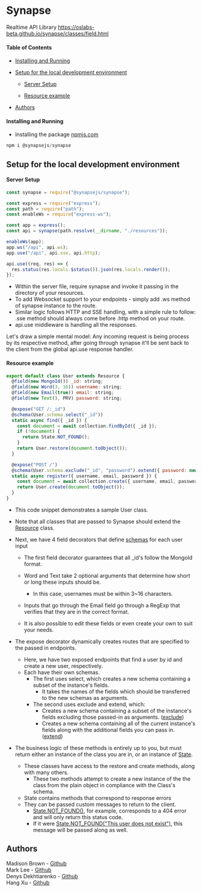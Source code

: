 # Synapse

Realtime API Library
https://oslabs-beta.github.io/synapse/classes/field.html

#### Table of Contents

- [Installing and Running](#installing-and-running)

- [Setup for the local development environment](#setup-for-the-local-development-environment)

  - [Server Setup](#server-setup)

  - [Resource example](#resource-example)

- [Authors](#authors)

#### Installing and Running

- Installing the package [npmjs.com](https://www.npmjs.com/package/@synapsejs/synapse)

```javascript
npm i @synapsejs/synapse
```

## Setup for the local development environment

#### Server Setup

```javascript
const synapse = require("@synapsejs/synapse");

const express = require("express");
const path = require("path");
const enableWs = require("express-ws");

const app = express();
const api = synapse(path.resolve(__dirname, "./resources"));

enableWs(app);
app.ws("/api", api.ws);
app.use("/api", api.sse, api.http);

api.use((req, res) => {
  res.status(res.locals.$status()).json(res.locals.render());
});
```

- Within the server file, require synapse and invoke it passing in the directory of your resources.
- To add Websocket support to your endpoints - simply add .ws method of synapse instance to the route.
- Similar logic follows HTTP and SSE handling, with a simple rule to follow: .sse method should always come before .http method on your route.
- api.use middleware is handling all the responses.

Let's draw a simple mental model:
Any incoming request is being process by its respective method, after going through synapse it'll be sent back to the client from the global api.use response handler.

#### Resource example

```javascript
export default class User extends Resource {
  @field(new MongoId()) _id: string;
  @field(new Word(3, 16)) username: string;
  @field(new Email(true)) email: string;
  @field(new Text(), PRV) password: string;

  @expose("GET /:_id")
  @schema(User.schema.select("_id"))
  static async find({ _id }) {
    const document = await collection.findById({ _id });
    if (!document) {
      return State.NOT_FOUND();
    }
    return User.restore(document.toObject());
  }

  @expose("POST /")
  @schema(User.schema.exclude("_id", "password").extend({ password: new Hash(6) }))
  static async register({ username, email, password }) {
    const document = await collection.create({ username, email, password });
    return User.create(document.toObject());
  }
}
```

- This code snippet demonstrates a sample User class.
- Note that all classes that are passed to Synapse should extend the [Resource](https://oslabs-beta.github.io/synapse/classes/resource.html) class.
- Next, we have 4 field decorators that define [schemas](https://oslabs-beta.github.io/synapse/classes/schema.html) for each user input

  - The first field decorator guarantees that all \_id's follow the MongoId format.
  - Word and Text take 2 optional arguments that determine how short or long these inputs should be.
    - In this case, usernames must be within 3~16 characters.
  - Inputs that go through the Email field go through a RegExp that verifies that they are in the correct format.

  - It is also possible to edit these fields or even create your own to suit your needs.

- The expose decorator dynamically creates routes that are specified to the passed in endpoints.

  - Here, we have two exposed endpoints that find a user by id and create a new user, respectively.
  - Each have their own schemas.
    - The first uses select, which creates a new schema containing a subset of the instance's fields.
      - It takes the names of the fields which should be transferred to the new schemas as arguments.
    - The second uses exclude and extend, which:
      - Creates a new schema containing a subset of the instance's fields excluding those passed-in as arguments. ([exclude](https://oslabs-beta.github.io/synapse/classes/schema.html#exclude))
      - Creates a new schema containing all of the current instance's fields along with the additional fields you can pass in. ([extend](https://oslabs-beta.github.io/synapse/classes/schema.html#extend))

- The business logic of these methods is entirely up to you, but must return either an instance of the class you are in, or an instance of [State](https://oslabs-beta.github.io/synapse/classes/reply.html).
  - These classes have access to the restore and create methods, along with many others.
    - These two methods attempt to create a new instance of the the class from the plain object in compliance with the Class's schema.
  - State contains methods that correspond to response errors
  - They can be passed custom messages to return to the client.
    - [State.NOT_FOUND()](https://oslabs-beta.github.io/synapse/classes/reply.html#not_found), for example, corresponds to a 404 error and will only return this status code.
    - If it were [State.NOT_FOUND("This user does not exist")](https://oslabs-beta.github.io/synapse/classes/reply.html#not_found), this message will be passed along as well.

## Authors

Madison Brown - [Github](https://github.com/madisonbrown)  
Mark Lee - [Github](https://github.com/markcmlee)  
Denys Dekhtiarenko - [Github](https://github.com/denskarlet)  
Hang Xu - [Github](https://github.com/nplaner)
